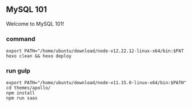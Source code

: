 ## MySQL 101

Welcome to MySQL 101!

### command

    export PATH="/home/ubuntu/download/node-v12.22.12-linux-x64/bin:$PAT
    hexo clean && hexo deploy

### run gulp

    export PATH="/home/ubuntu/download/node-v11.15.0-linux-x64/bin:$PATH"
    cd themes/apollo/
    npm install
    npm run saas
